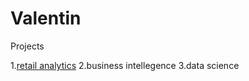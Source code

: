 # Valentin
Projects 

1.[retail analytics](https://linkmehere.com)
2.business intellegence 
3.data science 
